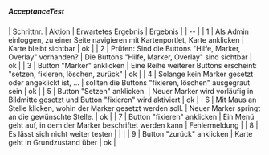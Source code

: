 ##### AcceptanceTest  
| Schrittnr. | Aktion | Erwartetes Ergebnis | Ergebnis | 
| -- |
| 1 | Als Admin einloggen, zu einer Seite navigieren mit Kartenportlet, Karte anklicken | Karte bleibt sichtbar | ok |
| 2 | Prüfen: Sind die Buttons "Hilfe, Marker, Overlay" vorhanden? | Die Buttons "Hilfe, Marker, Overlay" sind sichtbar | ok |
| 3 | Button "Marker" anklicken | Eine Reihe weiterer Buttons erscheint: "setzen, fixieren, löschen, zurück" | ok |
| 4 | Solange kein Marker gesetzt oder angeklickt ist, ... | sollten die Buttons "fixieren, löschen" ausgegraut sein | ok |
| 5 | Button "Setzen" anklicken. | Neuer Marker wird vorläufig in Bildmitte gesetzt und Button "fixieren" wird aktiviert | ok |
| 6 | Mit Maus an Stelle klicken, wohin der Marker gesetzt werden soll. | Neuer Marker springt an die gewünschte Stelle. | ok |
| 7 | Button "fixieren" anklicken | Ein Menü geht auf, in dem der Marker beschriftet werden kann | Fehlermeldung |
| 8 | Es lässt sich nicht weiter testen | | |
| 9 | Button "zurück" anklicken | Karte geht in Grundzustand über | ok |

